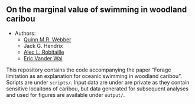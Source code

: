 

## On the marginal value of swimming in woodland caribou




  - Authors:
      - [Quinn M.R. Webber](https://qwebber.weebly.com/)
      - Jack G. Hendrix
      - [Alec L. Robitaille](http://robitalec.ca/)
      - [Eric Vander Wal](https://weel.gitlab.io/)

This repository contains the code accompanying the paper “Forage limitation as an explanation for oceanic swimming in woodland caribou”. 
Scripts are under `scripts/`.  Input data are under are private as they contain sensitive locaitons of caribou, but data generated for subsequent analyses and used for figures are available under `output/`.